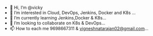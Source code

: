 - 👋 Hi, I’m @vicky
- 👀 I’m interested in Cloud, DevOps, Jenkins, Docker and K8s ...
- 🌱 I’m currently learning  Jenkins,Docker & K8s...
- 💞️ I’m looking to collaborate on K8s & DevOps...
- 📫 How to each me 9698667311 & vigneshnatarajan02@gmail.com...

<!---
vkyz/v is a ✨ special ✨ repository because its `README.md` (this file) appears on your GitHub profile.
You can click the Preview link to take a look at your changes.
--->
